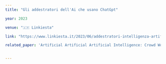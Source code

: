 ```yaml
---
title: "Gli addestratori dell'Ai che usano ChatGpt"

year: 2023

venue: "🇮🇹 Linkiesta"

link: "https://www.linkiesta.it/2023/06/addestratori-intelligenza-artificiale/"

related_paper: 'Artificial Artificial Artificial Intelligence: Crowd Workers Widely Use Large Language Models for Text Production Tasks'


---
```


